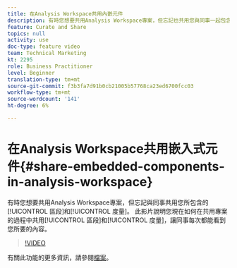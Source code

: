 ```yaml
---
title: 在Analysis Workspace共用內嵌元件
description: 有時您想要共用Analysis Workspace專案，但忘記也共用您與同事一起包含的區段和量度。 此影片說明您現在如何在共用專案的過程中共用區段和量度，讓同事每次都能看到您所要的內容。
feature: Curate and Share
topics: null
activity: use
doc-type: feature video
team: Technical Marketing
kt: 2295
role: Business Practitioner
level: Beginner
translation-type: tm+mt
source-git-commit: f3b3fa7d91b0cb21005b57768ca23ed6700fcc03
workflow-type: tm+mt
source-wordcount: '141'
ht-degree: 6%

---
```



# 在Analysis Workspace共用嵌入式元件{#share-embedded-components-in-analysis-workspace}

有時您想要共用Analysis Workspace專案，但忘記與同事共用您所包含的[!UICONTROL 區段]和[!UICONTROL 度量]。 此影片說明您現在如何在共用專案的過程中共用[!UICONTROL 區段]和[!UICONTROL 度量]，讓同事每次都能看到您所要的內容。

>[!VIDEO](https://video.tv.adobe.com/v/24713/?quality=12)

有關此功能的更多資訊，請參閱[檔案](https://marketing.adobe.com/resources/help/zh_TW/analytics/analysis-workspace/curate.html)。
